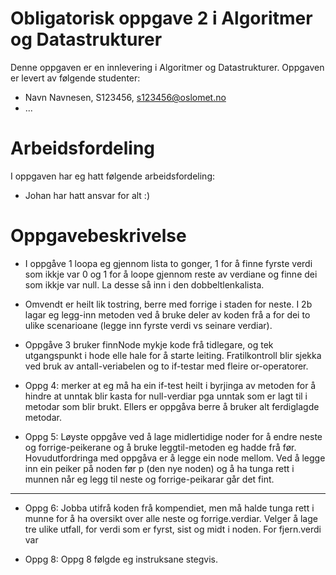 # Obligatorisk oppgave 2 i Algoritmer og Datastrukturer

Denne oppgaven er en innlevering i Algoritmer og Datastrukturer. 
Oppgaven er levert av følgende studenter:
* Navn Navnesen, S123456, s123456@oslomet.no
* ...

# Arbeidsfordeling

I oppgaven har eg hatt følgende arbeidsfordeling:
* Johan har hatt ansvar for alt :)

# Oppgavebeskrivelse

* I oppgåve 1 loopa eg gjennom lista to gonger, 1 for å finne fyrste verdi som ikkje var 0 og 1 for å loope gjennom reste av
verdiane og finne dei som ikkje var null. La desse så inn i den dobbeltlenkalista.

* Omvendt er heilt lik tostring, berre med forrige i staden for neste.
I 2b lagar eg legg-inn metoden ved å bruke deler av koden frå a for dei to ulike scenarioane (legge inn fyrste verdi vs seinare verdiar).

* Oppgåve 3 bruker finnNode mykje kode frå tidlegare, og tek utgangspunkt i hode elle hale for å starte leiting. Fratilkontroll 
blir sjekka ved bruk av antall-veriabelen og to if-testar med fleire or-operatorer.

* Oppg 4: merker at eg må ha ein if-test heilt i byrjinga av metoden for å hindre at unntak blir kasta for null-verdiar pga
unntak som er lagt til i metodar som blir brukt. Ellers er oppgåva berre å bruker alt ferdiglagde metodar.

* Oppg 5: Løyste oppgåve ved å lage midlertidige noder for å endre neste og forrige-peikerane og å bruke leggtil-metoden eg hadde frå før.
Hovudutfordringa med oppgåva er å legge ein node mellom. Ved å legge inn ein peiker på noden før p (den nye noden) og å ha tunga rett i munnen
når eg legg til neste og forrige-peikarar går det fint.
__________

* Oppg 6: Jobba utifrå koden frå kompendiet, men må halde tunga rett i munne for å ha oversikt over alle neste og forrige.verdiar.
Velger å lage tre ulike utfall, for verdi som er fyrst, sist og midt i noden. For fjern.verdi var 

* Oppg 8: Oppg 8 følgde eg instruksane stegvis. 

